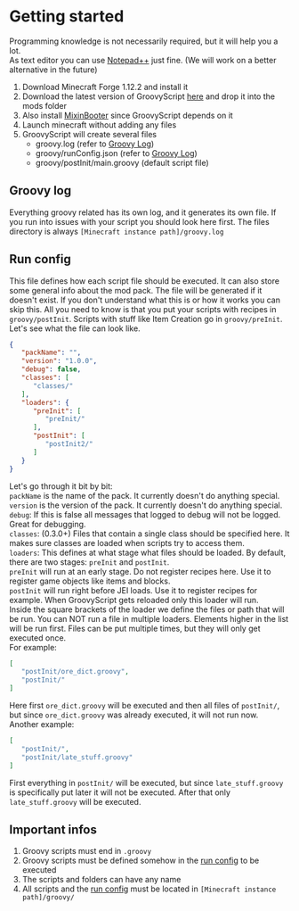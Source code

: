 # Getting started

Programming knowledge is not necessarily required, but it will help you a lot.<br>
As text editor you can use [Notepad++](https://notepad-plus-plus.org/downloads/) just fine. (We will work on a better alternative in the future)

1. Download Minecraft Forge 1.12.2 and install it
2. Download the latest version of GroovyScript [here](https://www.curseforge.com/minecraft/mc-mods/groovyscript/files) and drop it into the mods folder
3. Also install [MixinBooter](https://www.curseforge.com/minecraft/mc-mods/mixin-booter/files) since GroovyScript depends on it
4. Launch minecraft without adding any files
5. GroovyScript will create several files
    - groovy.log (refer to [Groovy Log](#groovy-log))
    - groovy/runConfig.json (refer to [Groovy Log](#run-config))
    - groovy/postInit/main.groovy (default script file)

## Groovy log
Everything groovy related has its own log, and it generates its own file. If you run into issues with your script you should look here first.
The files directory is always `[Minecraft instance path]/groovy.log`

## Run config
This file defines how each script file should be executed. It can also store some general info about the mod pack. The file will be generated if it doesn't exist. 
If you don't understand what this is or how it works you can skip this. All you need to know is that you put your scripts with recipes in `groovy/postInit`. 
Scripts with stuff like Item Creation go in `groovy/preInit`.<br>
Let's see what the file can look like.
````json
{
   "packName": "",
   "version": "1.0.0",
   "debug": false,
   "classes": [
      "classes/"
   ],
   "loaders": {
      "preInit": [
         "preInit/"
      ],
      "postInit": [
         "postInit2/"
      ]
   }
}
````
Let's go through it bit by bit: <br>
`packName` is the name of the pack. It currently doesn't do anything special. <br>
`version` is the version of the pack. It currently doesn't do anything special. <br>
`debug`: If this is false all messages that logged to debug will not be logged. Great for debugging. <br>
`classes`: (0.3.0+) Files that contain a single class should be specified here. It makes sure classes are loaded when scripts try to access them. <br>
`loaders`: This defines at what stage what files should be loaded. By default, there are two stages: `preInit` and `postInit`. <br>
`preInit` will run at an early stage. Do not register recipes here. Use it to register game objects like items and blocks. <br>
`postInit` will run right before JEI loads. Use it to register recipes for example. When GroovyScript gets reloaded only this loader will run.<br>
Inside the square brackets of the loader we define the files or path that will be run. You can NOT run a file in multiple loaders. 
Elements higher in the list will be run first. Files can be put multiple times, but they will only get executed once. <br>
For example:
````json
[
   "postInit/ore_dict.groovy",
   "postInit/"
]
````
Here first `ore_dict.groovy` will be executed and then all files of `postInit/`, but since `ore_dict.groovy` was already executed, it will not run now. <br>
Another example:
````json
[
   "postInit/",
   "postInit/late_stuff.groovy"
]
````
First everything in `postInit/` will be executed, but since `late_stuff.groovy` is specifically put later it will not be executed. After that only `late_stuff.groovy` will be executed.

## Important infos
1. Groovy scripts must end in `.groovy`
2. Groovy scripts must be defined somehow in the [run config](#run-config) to be executed
3. The scripts and folders can have any name
4. All scripts and the [run config](#run-config) must be located in `[Minecraft instance path]/groovy/`